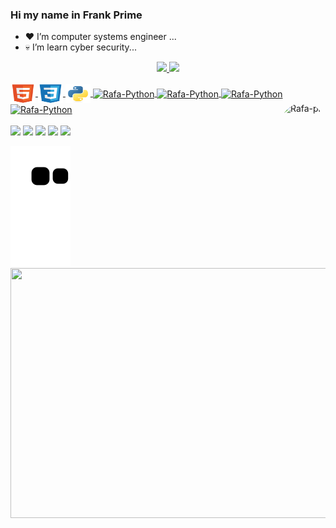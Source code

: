 ### Hi my name in Frank Prime


- ❤️ I’m computer systems engineer ...
- 💀 I’m learn cyber security...

<div align="center">
  <a href="https://github.com/uno-zero">
  <img height="150em" src="https://github-readme-stats.vercel.app/api?username=uno-zero&show_icons=true&theme=dark&include_all_commits=true&count_private=true"/>
  <img height="150em" src="https://github-readme-stats.vercel.app/api/top-langs/?username=uno-zero&layout=compact&langs_count=7&theme=dark"/>
</div>
<div style="display: inline_block"><br>
  <img align="center" alt="Rafa-HTML" height="30" width="40" src="https://raw.githubusercontent.com/devicons/devicon/master/icons/html5/html5-original.svg">
  <img align="center" alt="Rafa-CSS" height="30" width="40" src="https://raw.githubusercontent.com/devicons/devicon/master/icons/css3/css3-original.svg">
  <img align="center" alt="Rafa-Python" height="30" width="40" src="https://raw.githubusercontent.com/devicons/devicon/master/icons/python/python-original.svg">
  <img align="center" alt="Rafa-Python" height="30" width="90" src="https://img.shields.io/badge/Linux-FCC624?style=for-the-badge&logo=linux&logoColor=black">
  <img align="center" alt="Rafa-Python" height="30" width="90" src="https://img.shields.io/badge/Debian-A81D33?style=for-the-badge&logo=debian&logoColor=white">
    <img align="center" alt="Rafa-Python" height="30" width="110" src="https://img.shields.io/badge/Kali_Linux-557C94?style=for-the-badge&logo=kali-linux&logoColor=white">
  <img align="center" alt="Rafa-Python" height="30" width="110" src="https://img.shields.io/badge/Blogger-FF5722?style=for-the-badge&logo=blogger&logoColor=white">
   <img align="right" alt="Rafa-pic" height="150" style="border-radius:50px;" src="https://i.pinimg.com/236x/d9/3d/98/d93d989093da9019893d28b93cd4765b.jpg">

  
</div>
  
</div>
<br>
  <div> 
  <a href="https://instagram.com/" target="_blank"><img src="https://img.shields.io/badge/-Instagram-%23E4405F?style=for-the-badge&logo=instagram&logoColor=white" target="_blank"></a>
 <a href="https://discordapp.com/users/988439003969753108" target="_blank"><img src="https://img.shields.io/badge/Discord-7289DA?style=for-the-badge&logo=discord&logoColor=white" target="_blank"></a> 
  <a href = "mailto:frank_primero@protonmail.com"><img src="https://img.shields.io/badge/ProtonMail-8B89CC?style=for-the-badge&logo=protonmail&logoColor=white" target="_blank"></a>
  <a href="https://www.linkedin.com/" target="_blank"><img src="https://img.shields.io/badge/-LinkedIn-%230077B5?style=for-the-badge&logo=linkedin&logoColor=white" target="_blank"></a> 
    <a href="https://www.t.me/unozero01" target="_blank"><img src="https://img.shields.io/badge/Telegram-2CA5E0?style=for-the-badge&logo=telegram&logoColor=white" target="_blank"></a> 
 
  ![Snake animation](https://github.com/rafaballerini/rafaballerini/blob/output/github-contribution-grid-snake.svg)
    <img align="right" width="1200" height="400" src="https://i.pinimg.com/originals/5f/08/58/5f085809f2b711643e4eb4974cc03c0e.gif">
</div>
  
  
